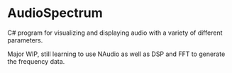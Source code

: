 AudioSpectrum
=============

C# program for visualizing and displaying audio with a variety of different parameters.

Major WIP, still learning to use NAudio as well as DSP and FFT to generate the frequency data.
